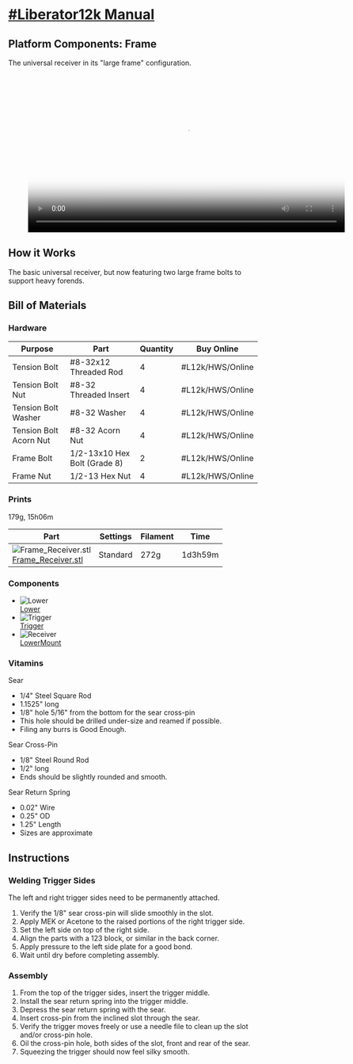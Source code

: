# [\#Liberator12k Manual](../README.md)
## Platform Components: Frame

The universal receiver in its "large frame" configuration.

<!-- blank line -->
<figure class="video_container">
  <video width="640" loop="true" preload="auto" controls="false" allowfullscreen="true" poster="Frame.png">
    <source src="Frame.mp4" type="video/mp4">
  </video>
</figure>
<!-- blank line -->

## How it Works
The basic universal receiver, but now featuring two large frame bolts to support heavy forends.

## Bill of Materials

### Hardware
| Purpose                | Part                             | Quantity | Buy Online       |
|------------------------|----------------------------------|----------|------------------|
| Tension Bolt           | #8-32x12 Threaded Rod            | 4        | #L12k/HWS/Online |
| Tension Bolt Nut       | #8-32 Threaded Insert            | 4        | #L12k/HWS/Online |
| Tension Bolt Washer    | #8-32 Washer                     | 4        | #L12k/HWS/Online |
| Tension Bolt Acorn Nut | #8-32 Acorn Nut                  | 4        | #L12k/HWS/Online |
| Frame Bolt             | 1/2-13x10 Hex Bolt (Grade 8)     | 2        | #L12k/HWS/Online |
| Frame Nut              | 1/2-13 Hex Nut                   | 4        | #L12k/HWS/Online |


### Prints
179g, 15h06m

| Part                                                                                        | Settings       | Filament | Time    |
|---------------------------------------------------------------------------------------------|----------------|----------|---------|
| ![Frame_Receiver.stl](Frame_Receiver_thumb.png)<br>[Frame_Receiver.stl](Frame_Receiver.stl) | Standard       | 272g     | 1d3h59m |

### Components
 * ![Lower](Lower_thumb.png)<br>[Lower](Lower.md)
 * ![Trigger](Trigger_thumb.png)<br>[Trigger](Trigger.md)
 * ![Receiver](LowerMount_thumb.png)<br>[LowerMount](LowerMount.md)

### Vitamins

Sear

  * 1/4" Steel Square Rod
  * 1.1525" long
  * 1/8" hole 5/16" from the bottom for the sear cross-pin
   * This hole should be drilled under-size and reamed if possible.
   * Filing any burrs is Good Enough.

Sear Cross-Pin

  * 1/8" Steel Round Rod
  * 1/2" long
  * Ends should be slightly rounded and smooth.

Sear Return Spring

  * 0.02" Wire
  * 0.25" OD
  * 1.25" Length
  * Sizes are approximate

## Instructions
### Welding Trigger Sides
The left and right trigger sides need to be permanently attached.

1. Verify the 1/8" sear cross-pin will slide smoothly in the slot.
2. Apply MEK or Acetone to the raised portions of the right trigger side.
3. Set the left side on top of the right side.
4. Align the parts with a 123 block, or similar in the back corner.
5. Apply pressure to the left side plate for a good bond.
6. Wait until dry before completing assembly.

### Assembly
1. From the top of the trigger sides, insert the trigger middle.
2. Install the sear return spring into the trigger middle.
3. Depress the sear return spring with the sear.
4. Insert cross-pin from the inclined slot through the sear.
5. Verify the trigger moves freely or use a needle file to clean up the slot
and/or cross-pin hole.
6. Oil the cross-pin hole, both sides of the slot, front and rear of the sear.
7. Squeezing the trigger should now feel silky smooth.
